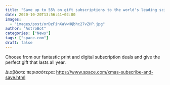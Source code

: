 ```yaml
---
title: "Save up to 55% on gift subscriptions to the world's leading science and tech magazines"
date: 2020-10-20T13:56:41+02:00
images:
  - "images/post/orDzFinXaVwHQbhc27vZHP.jpg"
author: "AstroBot"
categories: ["News"]
tags: ["space.com"]
draft: false
---
```


Choose from our fantastic print and digital subscription deals and give the perfect gift that lasts all year. 

Διαβάστε περισσότερα: https://www.space.com/xmas-subscribe-and-save.html
